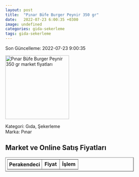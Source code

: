 ```yaml
---
layout: post
title:  "Pınar Büfe Burger Peynir 350 gr"
date:   2022-07-23 6:00:35 +0300
image: undefined
categories: gida-sekerleme
tags: gida-sekerleme
---
```


Son Güncelleme: 2022-07-23 9:00:35

<img src="undefined" width="200" alt="Pınar Büfe Burger Peynir 350 gr market fiyatları" />

Kategori: Gıda, Şekerleme
<br />
Marka: Pınar

<h2>Market ve Online Satış Fiyatları</h2>

<table border="1" style="padding: 5px;width:80%;">
  <tr>
    <td style="padding: 5px;"><strong>Perakendeci</strong></td>
    <td><strong>Fiyat</strong></td>
    <td><strong>İşlem</strong></td>
  </tr>
  
</table>
